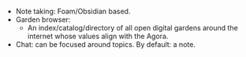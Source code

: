  - Note taking: Foam/Obsidian based.
 - Garden browser:
   - An index/catalog/directory of all open digital gardens around the internet whose values align with the Agora.
 - Chat: can be focused around topics. By default: a note.